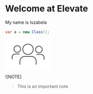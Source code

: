 # Welcome at Elevate

My name is Iszabela

```cs
var a = new Class();
```

<img style="display:block; " src="images/people.png" />

![NOTE]
>
> This is an important note